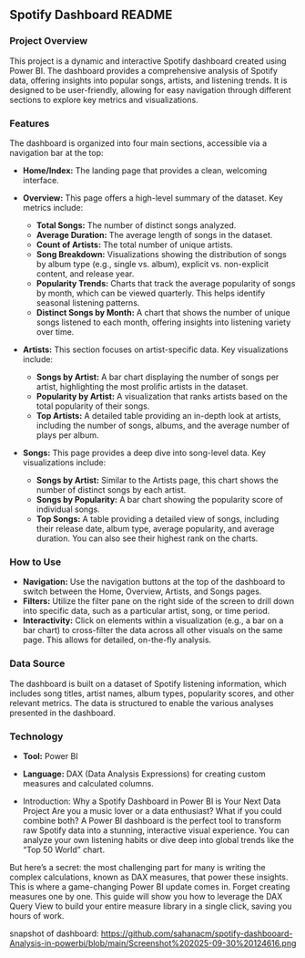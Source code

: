 ## Spotify Dashboard README

### **Project Overview**
This project is a dynamic and interactive Spotify dashboard created using Power BI. The dashboard provides a comprehensive analysis of Spotify data, offering insights into popular songs, artists, and listening trends. It is designed to be user-friendly, allowing for easy navigation through different sections to explore key metrics and visualizations.

### **Features**

The dashboard is organized into four main sections, accessible via a navigation bar at the top:

* **Home/Index:** The landing page that provides a clean, welcoming interface.
* **Overview:** This page offers a high-level summary of the dataset. Key metrics include:
    * **Total Songs:** The number of distinct songs analyzed.
    * **Average Duration:** The average length of songs in the dataset.
    * **Count of Artists:** The total number of unique artists.
    * **Song Breakdown:** Visualizations showing the distribution of songs by album type (e.g., single vs. album), explicit vs. non-explicit content, and release year.
    * **Popularity Trends:** Charts that track the average popularity of songs by month, which can be viewed quarterly. This helps identify seasonal listening patterns.
    * **Distinct Songs by Month:** A chart that shows the number of unique songs listened to each month, offering insights into listening variety over time.

* **Artists:** This section focuses on artist-specific data. Key visualizations include:
    * **Songs by Artist:** A bar chart displaying the number of songs per artist, highlighting the most prolific artists in the dataset.
    * **Popularity by Artist:** A visualization that ranks artists based on the total popularity of their songs.
    * **Top Artists:** A detailed table providing an in-depth look at artists, including the number of songs, albums, and the average number of plays per album.

* **Songs:** This page provides a deep dive into song-level data. Key visualizations include:
    * **Songs by Artist:** Similar to the Artists page, this chart shows the number of distinct songs by each artist.
    * **Songs by Popularity:** A bar chart showing the popularity score of individual songs.
    * **Top Songs:** A table providing a detailed view of songs, including their release date, album type, average popularity, and average duration. You can also see their highest rank on the charts.

### **How to Use**

* **Navigation:** Use the navigation buttons at the top of the dashboard to switch between the Home, Overview, Artists, and Songs pages.
* **Filters:** Utilize the filter pane on the right side of the screen to drill down into specific data, such as a particular artist, song, or time period.
* **Interactivity:** Click on elements within a visualization (e.g., a bar on a bar chart) to cross-filter the data across all other visuals on the same page. This allows for detailed, on-the-fly analysis.

### **Data Source**

The dashboard is built on a dataset of Spotify listening information, which includes song titles, artist names, album types, popularity scores, and other relevant metrics. The data is structured to enable the various analyses presented in the dashboard.

### **Technology**
* **Tool:** Power BI
* **Language:** DAX (Data Analysis Expressions) for creating custom measures and calculated columns.

* Introduction: Why a Spotify Dashboard in Power BI is Your Next Data Project
Are you a music lover or a data enthusiast? What if you could combine both? A Power BI dashboard is the perfect tool to transform raw Spotify data into a stunning, interactive visual experience. You can analyze your own listening habits or dive deep into global trends like the “Top 50 World” chart.

But here’s a secret: the most challenging part for many is writing the complex calculations, known as DAX measures, that power these insights. This is where a game-changing Power BI update comes in. Forget creating measures one by one. This guide will show you how to leverage the DAX Query View to build your entire measure library in a single click, saving you hours of work.

 snapshot of dashboard: https://github.com/sahanacm/spotify-dashbooard-Analysis-in-powerbi/blob/main/Screenshot%202025-09-30%20124616.png
